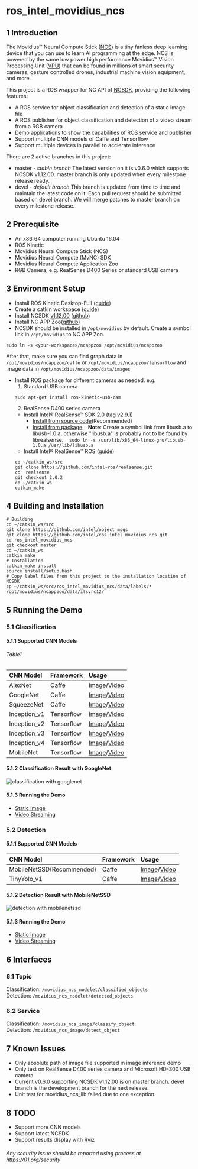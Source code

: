 # ros_intel_movidius_ncs

## 1 Introduction
The Movidius™ Neural Compute Stick ([NCS](https://developer.movidius.com/)) is a tiny fanless deep learning device that you can use to learn AI programming at the edge. NCS is powered by the same low power high performance Movidius™ Vision Processing Unit ([VPU](https://www.movidius.com/solutions/vision-processing-unit)) that can be found in millions of smart security cameras, gesture controlled drones, industrial machine vision equipment, and more.

This project is a ROS wrapper for NC API of [NCSDK](https://movidius.github.io/ncsdk/), providing the following features:
* A ROS service for object classification and detection of a static image file
* A ROS publisher for object classification and detection of a video stream from a RGB camera
* Demo applications to show the capabilities of ROS service and publisher
* Support multiple CNN models of Caffe and Tensorflow
* Support multiple devices in parallel to acclerate inference

There are 2 active branches in this project:
* master - *stable branch*
  The latest version on it is v0.6.0 which supports NCSDK v1.12.00. master branch is only updated when every milestone release ready.
* devel - *default branch*
  This branch is updated from time to time and maintain the latest code on it. Each pull request should be submitted based on devel branch. We will merge patches to master branch on every milestone release.

## 2 Prerequisite
* An x86_64 computer running Ubuntu 16.04
* ROS Kinetic
* Movidius Neural Compute Stick (NCS)
* Movidius Neural Compute (MvNC) SDK
* Movidius Neural Compute Application Zoo
* RGB Camera, e.g. RealSense D400 Series or standard USB camera

## 3 Environment Setup
* Install ROS Kinetic Desktop-Full ([guide](http://wiki.ros.org/kinetic/Installation/Ubuntu))
* Create a catkin workspace ([guide](http://wiki.ros.org/catkin/Tutorials/create_a_workspace))
* Install NCSDK [v1.12.00](https://github.com/movidius/ncsdk/releases) ([github](https://github.com/movidius/ncsdk))
* Install NC APP Zoo([github](https://github.com/movidius/ncappzoo))
* NCSDK should be installed in ```/opt/movidius``` by default. Create a symbol link in ```/opt/movidius``` to NC APP Zoo.
```Shell
sudo ln -s <your-workspace>/ncappzoo /opt/movidius/ncappzoo
```
After that, make sure you can find graph data in ```/opt/movidius/ncappzoo/caffe``` or ```/opt/movidius/ncappzoo/tensorflow``` and image data in ```/opt/movidius/ncappzoo/data/images```
* Install ROS package for different cameras as needed. e.g.
  1. Standard USB camera
  ```Shell
  sudo apt-get install ros-kinetic-usb-cam
  ```
  2. RealSense D400 series camera
  - Install Intel® RealSense™ SDK 2.0 ([tag v2.9.1](https://github.com/IntelRealSense/librealsense/tree/v2.9.1))
    - [Install from source code](https://github.com/IntelRealSense/librealsense/blob/v2.9.1/doc/installation.md)(Recommended)
    - [Install from package](https://github.com/IntelRealSense/librealsense/blob/v2.9.1/doc/distribution_linux.md)
    **Note**: Create a symbol link from libusb.a to libusb-1.0.a, otherwise "libusb.a" is probably not to be found by librealsense.
    ```sudo ln -s /usr/lib/x86_64-linux-gnu/libusb-1.0.a /usr/lib/libusb.a```
  - Install Intel® RealSense™ ROS ([guide](https://github.com/intel-ros/realsense))
  ```Shell
  cd ~/catkin_ws/src
  git clone https://github.com/intel-ros/realsense.git
  cd  realsense
  git checkout 2.0.2
  cd ~/catkin_ws
  catkin_make
  ```
## 4 Building and Installation
```Shell
# Building
cd ~/catkin_ws/src
git clone https://github.com/intel/object_msgs
git clone https://github.com/intel/ros_intel_movidius_ncs.git
cd ros_intel_movidius_ncs
git checkout master
cd ~/catkin_ws
catkin_make
# Installation
catkin_make install
source install/setup.bash
# Copy label files from this project to the installation location of NCSDK
cp ~/catkin_ws/src/ros_intel_movidius_ncs/data/labels/* /opt/movidius/ncappzoo/data/ilsvrc12/
```
## 5 Running the Demo
### 5.1 Classification
#### 5.1.1 Supported CNN Models
###### *Table1*
|CNN Model|Framework|Usage|
|:-|:-|:-|
|AlexNet|Caffe|[Image](https://github.com/intel/ros_intel_movidius_ncs/blob/master/doc/image_classification.md#alexnet)/[Video](https://github.com/intel/ros_intel_movidius_ncs/blob/master/doc/video_classification.md#alexnet)|
|GoogleNet|Caffe|[Image](https://github.com/intel/ros_intel_movidius_ncs/blob/master/doc/image_classification.md#googlenet)/[Video](https://github.com/intel/ros_intel_movidius_ncs/blob/master/doc/video_classification.md#googlenet)|
|SqueezeNet|Caffe|[Image](https://github.com/intel/ros_intel_movidius_ncs/blob/master/doc/image_classification.md#squeezenet)/[Video](https://github.com/intel/ros_intel_movidius_ncs/blob/master/doc/video_classification.md#squeezenet)|
|Inception_v1|Tensorflow|[Image](https://github.com/intel/ros_intel_movidius_ncs/blob/master/doc/image_classification.md#inception_v1)/[Video](https://github.com/intel/ros_intel_movidius_ncs/blob/master/doc/video_classification.md#inception_v1)|
|Inception_v2|Tensorflow|[Image](https://github.com/intel/ros_intel_movidius_ncs/blob/master/doc/image_classification.md#inception_v2)/[Video](https://github.com/intel/ros_intel_movidius_ncs/blob/master/doc/video_classification.md#inception_v2)|
|Inception_v3|Tensorflow|[Image](https://github.com/intel/ros_intel_movidius_ncs/blob/master/doc/image_classification.md#inception_v3)/[Video](https://github.com/intel/ros_intel_movidius_ncs/blob/master/doc/video_classification.md#inception_v3)|
|Inception_v4|Tensorflow|[Image](https://github.com/intel/ros_intel_movidius_ncs/blob/master/doc/image_classification.md#inception_v4)/[Video](https://github.com/intel/ros_intel_movidius_ncs/blob/master/doc/video_classification.md#inception_v4)|
|MobileNet|Tensorflow|[Image](https://github.com/intel/ros_intel_movidius_ncs/blob/master/doc/image_classification.md#mobilenet)/[Video](https://github.com/intel/ros_intel_movidius_ncs/blob/master/doc/video_classification.md#mobilenet)|
#### 5.1.2 Classification Result with GoogleNet
![classification with googlenet](https://github.com/intel/ros_intel_movidius_ncs/blob/master/data/results/googlenet_dog.png "classification with googlenet")
#### 5.1.3 Running the Demo
* [Static Image](https://github.com/intel/ros_intel_movidius_ncs/blob/master/doc/image_classification.md)
* [Video Streaming](https://github.com/intel/ros_intel_movidius_ncs/blob/master/doc/video_classification.md)

### 5.2 Detection
#### 5.1.1 Supported CNN Models
|CNN Model|Framework|Usage|
|:-|:-|:-|
|MobileNetSSD(Recommended)|Caffe|[Image](https://github.com/intel/ros_intel_movidius_ncs/blob/master/doc/image_detection.md#mobilenet_ssd)/[Video](https://github.com/intel/ros_intel_movidius_ncs/blob/master/doc/video_detection.md#mobilenet_ssd)|
|TinyYolo_v1|Caffe|[Image](https://github.com/intel/ros_intel_movidius_ncs/blob/master/doc/image_detection.md#tinyyolo_v1)/[Video](https://github.com/intel/ros_intel_movidius_ncs/blob/master/doc/video_detection.md#tinyyolo_v1)|
#### 5.1.2 Detection Result with MobileNetSSD
![detection with mobilenetssd](https://github.com/intel/ros_intel_movidius_ncs/blob/master/data/results/mobilenetssd_car_bicycle.png "detection with mobilenetssd")
#### 5.1.3 Running the Demo
* [Static Image](https://github.com/intel/ros_intel_movidius_ncs/blob/master/doc/image_detection.md)
* [Video Streaming](https://github.com/intel/ros_intel_movidius_ncs/blob/master/doc/video_detection.md)

## 6 Interfaces
### 6.1 Topic
Classification: ```/movidius_ncs_nodelet/classified_objects```  
Detection: ```/movidius_ncs_nodelet/detected_objects```
### 6.2 Service
Classification: ```/movidius_ncs_image/classify_object```  
Detection: ```/movidius_ncs_image/detect_object```

## 7 Known Issues
* Only absolute path of image file supported in image inference demo
* Only test on RealSense D400 series camera and Microsoft HD-300 USB camera
* Current v0.6.0 supporting NCSDK v1.12.00 is on master branch. devel branch is the development branch for the next release.
* Unit test for movidius_ncs_lib failed due to one exception.

## 8 TODO
*  Support more CNN models
*  Support latest NCSDK
*  Support results display with Rviz


###### *Any security issue should be reported using process at https://01.org/security*

